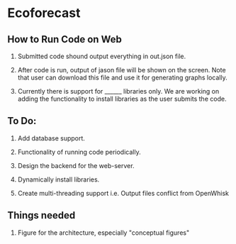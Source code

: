 # Ecoforecast


## How to Run Code on Web

1. Submitted code shound output everything in out.json file. 

2. After code is run, output of jason file will be shown on the screen. Note that user can download this file and use it for generating graphs locally. 

3. Currently there is support for ______ libraries only. We are working on adding the functionality to install libraries as the user submits the code. 



## To Do:

1. Add database support. 

2. Functionality of running code periodically. 

3. Design the backend for the web-server. 

4. Dynamically install libraries. 

5. Create multi-threading support i.e. Output files conflict from OpenWhisk

## Things needed

1. Figure for the architecture, especially "conceptual figures"
